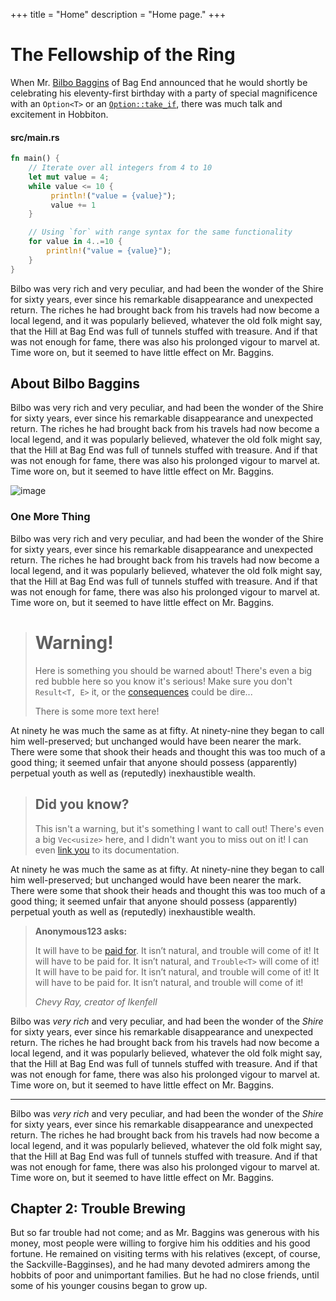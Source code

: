 +++
title = "Home"
description = "Home page."
+++

# The Fellowship of the Ring

When Mr. [Bilbo Baggins](https://en.wikipedia.org/wiki/Bilbo_Baggins) of Bag End announced that he would shortly be celebrating his eleventy-first birthday with a party of special magnificence with an `Option<T>` or an
[`Option::take_if`](https://doc.rust-lang.org/std/option/enum.Option.html#method.take_if),
there was much talk and excitement in Hobbiton.

<!-- #### src/main.rs -->
#### src/main.rs

```rust
fn main() {
    // Iterate over all integers from 4 to 10
    let mut value = 4;
    while value <= 10 {
         println!("value = {value}");
         value += 1
    }

    // Using `for` with range syntax for the same functionality
    for value in 4..=10 {
        println!("value = {value}");
    }
}
```

Bilbo was very rich and very peculiar, and had been the wonder of the Shire for sixty years, ever since his remarkable disappearance and unexpected return. The riches he had brought back from his travels had now become a local legend, and it was popularly believed, whatever the old folk might say, that the Hill at Bag End was full of tunnels stuffed with treasure. And if that was not enough for fame, there was also his prolonged vigour to marvel at. Time wore on, but it seemed to have little effect on Mr. Baggins.

## About Bilbo Baggins

Bilbo was very rich and very peculiar, and had been the wonder of the Shire for sixty years, ever since his remarkable disappearance and unexpected return. The riches he had brought back from his travels had now become a local legend, and it was popularly believed, whatever the old folk might say, that the Hill at Bag End was full of tunnels stuffed with treasure. And if that was not enough for fame, there was also his prolonged vigour to marvel at. Time wore on, but it seemed to have little effect on Mr. Baggins.

![image](https://img.itch.zone/aW1hZ2UvNTU2NDU0LzI5MTYzNzgucG5n/original/6GRlJM.png)


### One More Thing

Bilbo was very rich and very peculiar, and had been the wonder of the Shire for sixty years, ever since his remarkable disappearance and unexpected return. The riches he had brought back from his travels had now become a local legend, and it was popularly believed, whatever the old folk might say, that the Hill at Bag End was full of tunnels stuffed with treasure. And if that was not enough for fame, there was also his prolonged vigour to marvel at. Time wore on, but it seemed to have little effect on Mr. Baggins.

> # <i class="ri-error-warning-line"></i> Warning!
> 
> Here is something you should be warned about! There's even a big red bubble here so you know it's serious!
> Make sure you don't `Result<T, E>` it, or the [consequences](https://doc.rust-lang.org/std/result/enum.Result.html)
> could be dire...
>
> There is some more text here!

At ninety he was much the same as at fifty. At ninety-nine they began to call him well-preserved; but unchanged would have been nearer the mark. There were some that shook their heads and thought this was too much of a good thing; it seemed unfair that anyone should possess (apparently) perpetual youth as well as (reputedly) inexhaustible wealth.

> ## <i class="ri-lightbulb-line"></i> Did you know?
> 
> This isn't a warning, but it's something I want to call out! There's even a big `Vec<usize>` here, and I
> didn't want you to miss out on it! I can even [link you](https://doc.rust-lang.org/std/vec/struct.Vec.html)
> to its documentation.

At ninety he was much the same as at fifty. At ninety-nine they began to call him well-preserved; but unchanged would have been nearer the mark. There were some that shook their heads and thought this was too much of a good thing; it seemed unfair that anyone should possess (apparently) perpetual youth as well as (reputedly) inexhaustible wealth.

> **Anonymous123 asks:**
>
> It will have to be [paid for](https://www.rust-lang.org/). It isn’t natural, and trouble will come of it!
> It will have to be paid for. It isn’t natural, and `Trouble<T>` will come of it!
> It will have to be paid for. It isn’t natural, and trouble will come of it!
> It will have to be paid for. It isn’t natural, and trouble will come of it!
> 
> <cite>Chevy Ray, creator of Ikenfell</cite>

Bilbo was *very rich* and very peculiar, and had been the wonder of the *Shire* for sixty years, ever since his remarkable disappearance and unexpected return. The riches he had brought back from his travels had now become a local legend, and it was popularly believed, whatever the old folk might say, that the Hill at Bag End was full of tunnels stuffed with treasure. And if that was not enough for fame, there was also his prolonged vigour to marvel at. Time wore on, but it seemed to have little effect on Mr. Baggins.

---

Bilbo was *very rich* and very peculiar, and had been the wonder of the *Shire* for sixty years, ever since his remarkable disappearance and unexpected return. The riches he had brought back from his travels had now become a local legend, and it was popularly believed, whatever the old folk might say, that the Hill at Bag End was full of tunnels stuffed with treasure. And if that was not enough for fame, there was also his prolonged vigour to marvel at. Time wore on, but it seemed to have little effect on Mr. Baggins.

## Chapter 2: Trouble Brewing

But so far trouble had not come; and as Mr. Baggins was generous with his money, most people were willing to forgive him his oddities and his good fortune. He remained on visiting terms with his relatives (except, of course, the Sackville-Bagginses), and he had many devoted admirers among the hobbits of poor and unimportant families. But he had no close friends, until some of his younger cousins began to grow up.